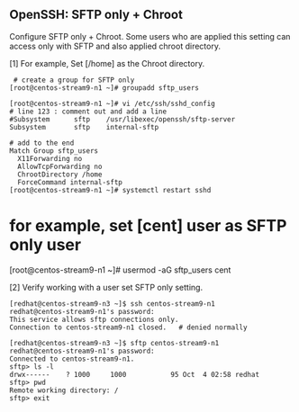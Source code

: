 ## OpenSSH: SFTP only + Chroot

Configure SFTP only + Chroot.
Some users who are applied this setting can access only with SFTP and also applied chroot directory. 

[1] 	For example, Set [/home] as the Chroot directory. 
    
     # create a group for SFTP only
    [root@centos-stream9-n1 ~]# groupadd sftp_users
    
    [root@centos-stream9-n1 ~]# vi /etc/ssh/sshd_config
    # line 123 : comment out and add a line
    #Subsystem      sftp    /usr/libexec/openssh/sftp-server
    Subsystem       sftp    internal-sftp
    
    # add to the end
    Match Group sftp_users
      X11Forwarding no
      AllowTcpForwarding no
      ChrootDirectory /home
      ForceCommand internal-sftp
    [root@centos-stream9-n1 ~]# systemctl restart sshd

# for example, set [cent] user as SFTP only user
[root@centos-stream9-n1 ~]# usermod -aG sftp_users cent 

[2] 	Verify working with a user set SFTP only setting.

    [redhat@centos-stream9-n3 ~]$ ssh centos-stream9-n1
    redhat@centos-stream9-n1's password: 
    This service allows sftp connections only.
    Connection to centos-stream9-n1 closed.   # denied normally

    [redhat@centos-stream9-n3 ~]$ sftp centos-stream9-n1
    redhat@centos-stream9-n1's password: 
    Connected to centos-stream9-n1.
    sftp> ls -l 
    drwx------    ? 1000     1000           95 Oct  4 02:58 redhat
    sftp> pwd
    Remote working directory: /
    sftp> exit
    